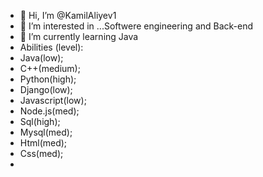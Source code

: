 - 👋 Hi, I’m @KamilAliyev1
- 👀 I’m interested in ...Softwere engineering and Back-end
- 🌱 I’m currently learning Java
- Abilities (level):
- Java(low);
- C++(medium);
- Python(high);
- Django(low);
- Javascript(low);
- Node.js(med);
- Sql(high);
- Mysql(med);
- Html(med);
- Css(med);
- 

<!---
KamilAliyev1/KamilAliyev1 is a ✨ special ✨ repository because its `README.md` (this file) appears on your GitHub profile.
You can click the Preview link to take a look at your changes.
--->
